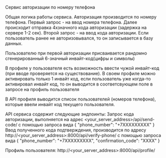 Сервис авторизации по номеру телефона

Общая логика работы сервиса.
Авторизация производится по номеру телефона. Первый запрос - на ввод номера телефона. 
Далее происходит отправка 4хзначного кода авторизации (задержка на сервере 1-2 сек).
Второй запрос - на ввод кода авторизации. Если пользователь ранее не авторизовывался,
то он записывается в базу данных.

Пользователю при первой авторизации присваивается 
рандомно сгенерированный 6-значный инвайт-код(цифры и символы)


В профиле у пользователя есть возможность ввести чужой инвайт-код
(при вводе проверяется на существование). В своем профиле можно активировать 
только 1 инвайт код, если пользователь уже когда-то активировал инвайт код,
то он выводится в соответсвующем поле в запросе на профиль пользователя

В API профиля выводится список пользователей (номеров телефона),
которые ввели инвайт код текущего пользователя.

API сервиса содержит следующие эндпоинты:
Запрос кода авторизации, выполняется на адрес
<your_server_address>/api/send-code/
с помощью запроса вида
{
    "phone_number": "+7ХХХХХХХХХ"
}
Ввод полученного кода подтверждения, производится по адресу
http://<your_server_address>:8000/api/verify-phone/
с помощью запроса вида
{
    "phone_number": "+7ХХХХХХХХХ",
    "confirmation_code": "ХХХХ"
}

Профиль пользователя:
http://<your_server_address>:8000/api/profile/
